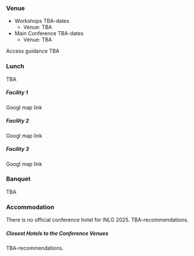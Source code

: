 ### Venue

- Workshops TBA-dates
  - Venue: TBA
- Main Conference TBA-dates
  - Venue: TBA

Access guidance TBA

### Lunch

TBA

##### Facility 1

Googl map link

##### Facility 2


Googl map link

##### Facility 3

Googl map link

### Banquet

TBA

### Accommodation

There is no official conference hotel for INLG 2025. TBA-recommendations. 

##### Closest Hotels to the Conference Venues

TBA-recommendations. 
